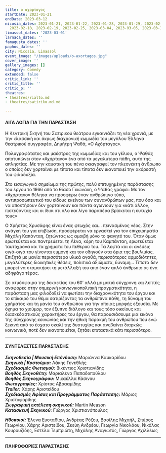 ```yaml
---
title: ο αχορταγος
startDate: 2023-01-21
endDate: 2023-03-12
nicosia_dates: 2023-01-21, 2023-01-22, 2023-01-28, 2023-01-29, 2023-02-04, 2023-02-11,
  2023-02-18, 2023-02-19, 2023-02-25, 2023-03-04, 2023-03-05, 2023-03-11, 2023-03-12
limassol_dates: '2023-03-01'
larnaca_dates: ''
famagusta_dates: ''
paphos_dates: ''
city: Nicosia, Limassol
event_image: "/images/uploads/o-axortagos.jpg"
cover_image: ''
gallery_images: []
category: Comedy
extended: false
critic_link: ''
critic_title: ''
critic_p: ''
theatres:
- theatres/rialto.md
- theatres/satiriko.md.md

---
```

#### ΛΙΓΑ ΛΟΓΙΑ ΓΙΑ ΤΗΝ ΠΑΡΑΣΤΑΣΗ

Η Κεντρική Σκηνή του Σατιρικού θεάτρου εγκαινιάζει τη νέα χρονιά, με την κλασσική και άκρως διαχρονική κωμωδία του μεγάλου Έλληνα θεατρικού συγγραφέα, Δημήτρη Ψαθά, «Ο Αχόρταγος».

Πολυγραφότατος και μαέστρος της κωμωδίας και του γέλιου, ο Ψαθάς αποτυπώνει στον «Αχόρταγο» ένα από τα μεγαλύτερα πάθη, αυτό της απληστίας. Με την καυστική του πένα σκιαγραφεί τον πλεονέκτη άνθρωπο ο οποίος δεν χορταίνει με τίποτα και τίποτα δεν ικανοποιεί την ακόρεστή του φιλοδοξία.

Στο εισαγωγικό σημείωμα της πρώτης, πολύ επιτυχημένης παράστασης του έργου το 1966 από το θίασο Γκιωνάκη, ο Ψαθάς γράφει: Με τον «Αχόρταγο» θέλησα να προσφέρω έναν ανθρώπινο τύπο, αντιπροσωπευτικό του είδους εκείνου των συνανθρώπων μας, που όσα και να αποκτήσουν δεν χορταίνουν και πάντα αγωνιούν για «κάτι άλλο», πιστεύοντας και οι ίδιοι ότι όλο και λίγο παραπέρα βρίσκεται η ευτυχία τους»

Ο Χρήστος Χρυσάφης είναι ένας φτωχός και... πεινασμένος νέος. Στην ανάγκη του για επιβίωση, προσφέρεται να εργαστεί για τον επιχειρηματία Μιχάλη Καπάνταη, ζητώντας ως αμοιβή μόνο το φαγητό του. Όταν όμως ερωτεύεται και παντρεύεται τη Λένα, κόρη του Καμπάνταη, ερωτεύεται ταυτόχρονα και τα χρήματα του πεθερού του. Τα λεφτά και οι ανέσεις σιγά-σιγά του γίνονται εμμονή και τον οδηγούν στα όρια της βουλιμίας. Επιζητά με μανία περισσότερα υλικά αγαθά, περισσότερες αρμοδιότητες, μεγαλύτερες διοικητικές θέσεις, πολιτικά αξιώματα, δύναμη... Τίποτα δεν μπορεί να σταματήσει τη μετάλλαξή του από έναν απλό άνθρωπο σε ένα αδηφάγο τέρας.

Σε ατμόσφαιρα της δεκαετίας του 60’ αλλά με ματιά σύγχρονη και λεπτές αναφορές στην σημερινή κοινωνικοπολιτική πραγματικότητα, η παράσταση μας φιλοδοξεί να φωτίσει την διαχρονικότητα του έργου και το επίκαιρό του θέμα σατιρίζοντας τα ανθρώπινα πάθη, τη δύναμη του χρήματος και τη μανία του ανθρώπου για την όποιας μορφής εξουσία. Με όχημα το χιούμορ, τον έξυπνο διάλογο και τους τόσο οικείους και διασκεδαστικούς χαρακτήρες του έργου, θα παρουσιάσουμε μια εικόνα της σύγχρονης κοινωνίας και την ηθική παρακμή του ανθρώπου που ενώ ξεκινά από το έσχατο σκαλί της δυστυχίας και ανεβαίνει διαρκώς κοινωνικά, ποτέ δεν ικανοποιείται, ζητάει επιτακτικά κάτι περισσότερο.

***

#### ΣΥΝΤΕΛΕΣΤΕΣ ΠΑΡΑΣΤΑΣΗΣ

**_Σκηνοθεσία | Μουσική Επένδυση:_** Μαριάννα Καυκαρίδου  
**_Σκηνικά | Κοστούμια:_** Λάκης Γενεθλής  
**_Σχεδιασμός Φωτισμού:_** Βικέντιος Χριστιανίδης  
**_Βοηθός Σκηνοθέτη:_** Μαριαλένα Παπαδοπούλου  
**_Βοηθός Σκηνογράφου:_** Μικαέλλα Κάσινου  
**_Φωτογραφίες:_** Χρίστος Αβρααμίδης  
**_Τrailer:_** Χάρης Αριστείδου  
**_Σχεδιασμός Αφίσας και Προγράμματος Παράστασης:_** Μάριος Χριστοφορίδης  
**_Ζωγραφική εκτέλεση σκηνικού:_** Martin Meason  
**_Κατασκευή Σκηνικού:_** Γιώργος Χριστιανόπουλος

**_Ηθοποιοί:_** Έλενα Ευσταθίου, Ανδρέας Ρόζου, Βασίλης Μιχαήλ, Σπύρος Γεωργίου, Χάρης Αριστείδου, Σκεύη Ανδρέου, Γεωργία Νικολάου, Νικόλας Κουρουζίδης, Εστέλα Τεμπριώτη, Μιχάλης Αναγιωτός, Γιώργος Αχιλλέως

***

#### ΠΛΗΡΟΦΟΡΙΕΣ ΠΑΡΑΣΤΑΣΗΣ
